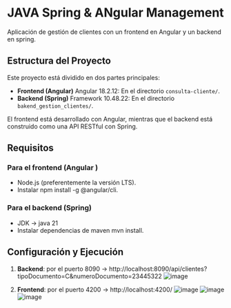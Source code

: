 # JAVA Spring & ANgular Management

Aplicación de gestión de clientes con un frontend en Angular y un backend en spring.

## Estructura del Proyecto

Este proyecto está dividido en dos partes principales:

- **Frontend (Angular)** Angular 18.2.12: En el directorio `consulta-cliente/`.
- **Backend (Spring)**  Framework 10.48.22: En el directorio `bakend_gestion_clientes/`.

El frontend está desarrollado con Angular, mientras que el backend está construido como una API RESTful con Spring.

## Requisitos

### Para el frontend (Angular )

- Node.js (preferentemente la versión LTS).
- Instalar npm install -g @angular/cli.
### Para el backend (Spring)

- JDK -> java 21
- Instalar dependencias de maven mvn install.

## Configuración y Ejecución
1. **Backend**: por el puerto 8090 -> http://localhost:8090/api/clientes?tipoDocumento=C&numeroDocumento=23445322
![image](https://github.com/user-attachments/assets/91a05fec-6b8b-4c5a-b414-c00ca3d2523b)
   
3. **Frontend**: por el puerto 4200 -> http://localhost:4200/
![image](https://github.com/user-attachments/assets/e0a0ab9c-e06f-4c62-b728-6a4dca4db1bf)
![image](https://github.com/user-attachments/assets/a6877d5e-2453-4de6-808f-18fa5a41d121)
![image](https://github.com/user-attachments/assets/c996c0c3-ff62-45c9-97ec-4212088e073f)














